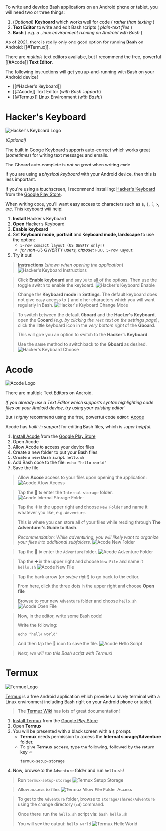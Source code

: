 To write and develop Bash applications on an Android phone or tablet, you will need two or three things:

1. (_Optional_) **Keyboard** which works well for code ( _rather than texting_ )
1. **Text Editor** to write and edit Bash scripts ( _plain-text files_ )
1. **Bash** ( _e.g. a Linux environment running on Android with Bash_ )

As of 2021, there is really only one good option for running **Bash** on Android: [[#Termux]].

There are _multiple_ text editors available, but I recommend the free, powerful [[#Acode]] **Text Editor**.

The following instructions will get you up-and-running with Bash on your Android device!

- [[#Hacker's Keyboard]]
- [[#Acode]] Text Editor (_with Bash support!_)
- [[#Termux]] Linux Environment (_with Bash!_)

# Hacker's Keyboard
![Hacker's Keyboard Logo](HackersKeyboardLogo.png)

_(Optional)_

The built in Google Keyboard supports auto-correct which works great (_sometimes_) for writing text messages and emails.

The Gboard auto-complete is _not so great_ when writing code.

If you are using a _physical keyboard_ with your Android device, then this is less important.

If you're using a touchscreen, I recommend installing: [Hacker's Keyboard](https://play.google.com/store/apps/details?id=org.pocketworkstation.pckeyboard&hl=en_US&gl=US) from the [Google Play Store](https://play.google.com/store/apps/details?id=org.pocketworkstation.pckeyboard&hl=en_US&gl=US).

When writing code, you'll want easy access to characters such as `$`, `{`, `[`, `>`, etc. This keyboard will help!

1. **Install** Hacker's Keyboard
2. **Open** Hacker's Keyboard
3. **Enable keyboard**
4. Set **Keyboard mode, portrait** and **Keyboard mode, landscape** to use the option:
	- `5-row compact layout (US QWERTY only!)`
	- _for non-US QWERTY users, choose:_ `Full 5-row layout`
5. Try it out!

> **Instructions** (_shown when opening the application_)
> ![Hacker's Keyboard Instructions](HackersKeyboardInstructions.jpg)

> Click **Enable keyboard** and say `OK` to all of the options.
> Then use the toggle switch to enable the keyboard.
> ![Hacker's Keyboard Enable](HackersKeyboardEnable.jpg)

> Change the **Keyboard mode** in **Settings**.
> The default keyboard does not give easy access to `{` and other characters which you will want regularly in Bash.
> ![Hacker's Keyboard Change Mode](HackersKeyboardMode.jpg)

> To switch between the default **Gboard** and the **Hacker's Keyboard**, open the **Gboard** (_e.g. by clicking the `Test` text on the settings page_), click the little keyboard icon in the _very bottom right_ of the **Gboard**.
> 
> This will give you an option to switch to the **Hacker's Keyboard**.
>
> Use the same method to switch back to the **Gboard** as desired.
> ![Hacker's Keyboard Choose](HackersKeyboardChoose.jpg)

# Acode

![Acode Logo](AcodeLogo.png)

There are multiple Text Editors on Android.

*If you already use a Text Editor which supports syntax highlighting code files on your Android device, try using your existing editor!*

But I _highly_ recommend using the free, powerful code editor: [Acode](https://acode.foxdebug.com/)

Acode has _built-in support_ for editing Bash files, which is _super helpful._

1. [Install Acode](https://play.google.com/store/apps/details?id=com.foxdebug.acodefree&hl=en_US&gl=US) from the [Google Play Store](https://play.google.com/store/apps/details?id=com.foxdebug.acodefree&hl=en_US&gl=US)
2. Open Acode
3. Allow Acode to access your device files
4. Create a new folder to put your Bash files
5. Create a new Bash script: `hello.sh`
6. Add Bash code to the file: `echo "hello world"`
7. Save the file

> Allow **Acode** access to your files upon opening the application:
> ![Acode Allow Access](AcodeAllow.jpg)

> Tap the 📁 to enter the `Internal storage` folder.
> ![Acode Internal Storage Folder](AcodeInternalStorage.jpg)

> Tap the ➕ in the upper right and choose `New Folder` and name it whatever you like, e.g. `Adventure`.
> 
> This is where you can store all of your files while reading through **The Adventurer's Guide to Bash**.
>
> _Recommendation: While adventuring, you will likely want to organize your files into additional subfolders._
> ![Acode New Folder](AcodeNewFolder.jpg)


> Tap the 📁 to enter the `Adventure` folder.
> ![Acode Adventure Folder](AcodeAdventureFolder.jpg)

> Tap the ➕ in the upper right and choose `New File` and name it `hello.sh`
> ![Acode New File](AcodeNewFile.jpg)

> Tap the back arrow (_or swipe right_) to go back to the editor.
> 
> From here, click the three dots in the upper right and choose **Open file**
> 
> Browse to your new `Adventure` folder and choose `hello.sh`
> ![Acode Open File](AcodeOpenFile.jpg)

> Now, in the editor, write some Bash code!
> 
> Write the following:
> ```shell
> echo "hello world"
> ```
> And then tap the 💾 icon to save the file.
> ![Acode Hello Script](AcodeHelloWorld.jpg)

> _Next, we will run this Bash script with Termux!_

# Termux

![Termux Logo](TermuxLogo.png)

[Termux](https://termux.com/) is a free Android application which provides a lovely terminal with a Linux environment including Bash right on your Android phone or tablet.

> The [Termux Wiki](https://wiki.termux.com/wiki/Main_Page) has lots of great documentation!

1. [Install Termux](https://play.google.com/store/apps/details?id=com.termux&hl=en_US&gl=US) from the [Google Play Store](https://play.google.com/store/apps/details?id=com.termux&hl=en_US&gl=US)
2. Open **Termux**
3. You will be presented with a black screen with a `$` prompt.
	- **Termux** needs permission to access the **Internal storage/Adventure** folder.
	- To give **Termux** access, type the following, followed by the return key <kbd>⏎</kbd>
	   ```shell
	   termux-setup-storage
	   ```
4. Now, browse to the `Adventure` folder and run `hello.sh`!

> Run `termux-setup-storage`
> ![Termux Setup Storage](TermuxSetupStorage.jpg)

> Allow access to files
> ![Termux Allow File Folder Access](TermuxAllow.jpg)

> To get to the `Adventure` folder, browse to `storage/shared/Adventure` using the change directory (`cd`) command.
>
> Once there, run the `hello.sh` script via: `bash hello.sh`
>
> You will see the output: `hello world`
> ![Termux Hello World](TermuxHelloWorld.jpg)